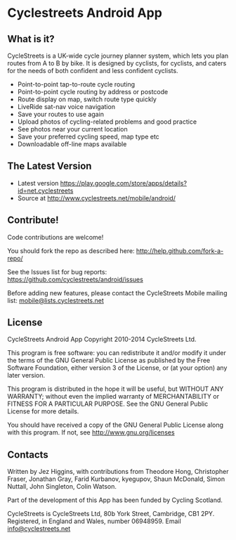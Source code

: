 Cyclestreets Android App
========================

What is it?
-----------

CycleStreets is a UK-wide cycle journey planner system, which lets you plan
routes from A to B by bike. It is designed by cyclists, for cyclists, and
caters for the needs of both confident and less confident cyclists.

- Point-to-point tap-to-route cycle routing
- Point-to-point cycle routing by address or postcode
- Route display on map, switch route type quickly
- LiveRide sat-nav voice navigation
- Save your routes to use again
- Upload photos of cycling-related problems and good practice
- See photos near your current location
- Save your preferred cycling speed, map type etc
- Downloadable off-line maps available

The Latest Version
------------------

- Latest version https://play.google.com/store/apps/details?id=net.cyclestreets
- Source at http://www.cyclestreets.net/mobile/android/

Contribute!
-----------

Code contributions are welcome!

You should fork the repo as described here: http://help.github.com/fork-a-repo/

See the Issues list for bug reports: https://github.com/cyclestreets/android/issues

Before adding new features, please contact the CycleStreets Mobile mailing list:
mobile@lists.cyclestreets.net

License
-------

CycleStreets Android App Copyright 2010-2014 CycleStreets Ltd.

This program is free software: you can redistribute it and/or modify
it under the terms of the GNU General Public License as published by
the Free Software Foundation, either version 3 of the License, or
(at your option) any later version.

This program is distributed in the hope it will be useful,
but WITHOUT ANY WARRANTY; without even the implied warranty of
MERCHANTABILITY or FITNESS FOR A PARTICULAR PURPOSE. See the
GNU General Public License for more details.

You should have received a copy of the GNU General Public License
along with this program.  If not, see http://www.gnu.org/licenses

Contacts
--------

Written by Jez Higgins, with contributions from Theodore Hong, Christopher Fraser, Jonathan Gray, Farid Kurbanov, kyegupov, Shaun McDonald, Simon Nuttall, John Singleton, Colin Watson.

Part of the development of this App has been funded by Cycling Scotland.

CycleStreets is CycleStreets Ltd, 80b York Street, Cambridge, CB1 2PY.
Registered, in England and Wales, number 06948959.
Email info@cyclestreets.net
